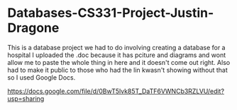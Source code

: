 Databases-CS331-Project-Justin-Dragone
======================================

This is a database project we had to do involving creating a database for a hospital I uploaded the .doc because it has pciture and diagrams and wont allow me to paste the whole thing in here and it doesn't come out right. Also had to make it public to those who had the lin kwasn't showing without that so I used Google Docs.


https://docs.google.com/file/d/0BwT5lvk85T_DaTF6VWNCb3RZLVU/edit?usp=sharing
